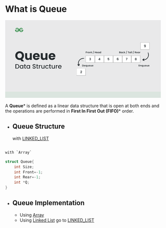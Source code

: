 # What is **Queue**

![Queue](/IMGS/Queue.png)

A **Queue*** is defined as a linear data structure that is open at both ends and the operations are performed in **First In First Out (FIFO)*** order.

- ## **Queue** Structure
	
	with [LINKED_LIST](LINKED_LINK.md)
	
```c++

```
	
	with `Array`
	
```c++
struct Queue{
	int Size;
	int Front=-1;
	int Rear=-1;
	int *Q;
}
```

- ## **Queue** Implementation
	- Using [Array](Queue_with_Array.md)
	- Using [Linked List](Queue_with_LL.md)
	go to [LINKED_LIST](LINKED_LIST.md)

